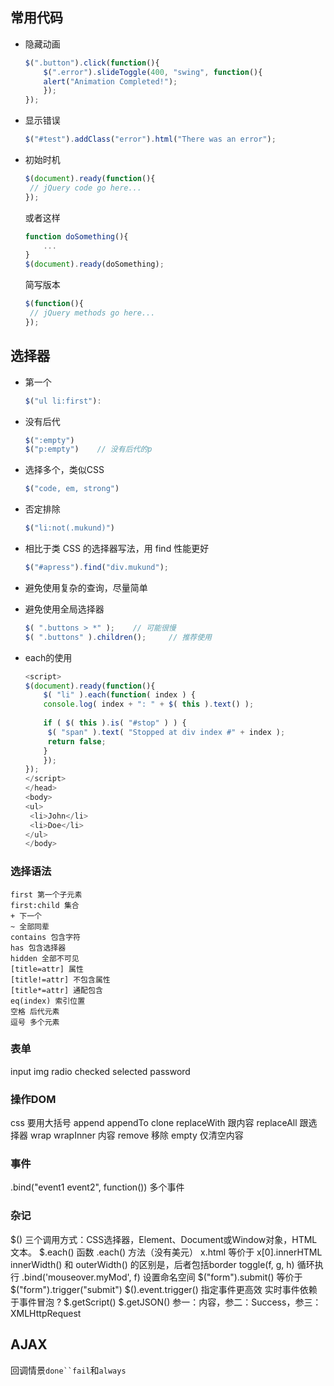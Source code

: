 ## 常用代码
* 隐藏动画
  ```js
  $(".button").click(function(){
      $(".error").slideToggle(400, "swing", function(){
      alert("Animation Completed!");
      });
  });
  ```

* 显示错误
  ```js
  $("#test").addClass("error").html("There was an error");
  ```

* 初始时机
  ```js
  $(document).ready(function(){
   // jQuery code go here...
  });
  ```
  或者这样
  ```js
  function doSomething(){
      ...
  }
  $(document).ready(doSomething);
  ```
  简写版本
  ```js
  $(function(){
   // jQuery methods go here...
  });
  ```

## 选择器

* 第一个
  ```js
  $("ul li:first"):
  ```

* 没有后代
  ```js
  $(":empty")
  $("p:empty")    // 没有后代的p
  ```

* 选择多个，类似CSS
  ```js
  $("code, em, strong")
  ```

* 否定排除
  ```js
  $("li:not(.mukund)")
  ```

* 相比于类 CSS 的选择器写法，用 find 性能更好
  ```js
  $("#apress").find("div.mukund");
  ```

* 避免使用复杂的查询，尽量简单

* 避免使用全局选择器
  ```js
  $( ".buttons > *" );    // 可能很慢
  $( ".buttons" ).children();     // 推荐使用
  ```

* each的使用
  ```js
  <script>
  $(document).ready(function(){
      $( "li" ).each(function( index ) {
      console.log( index + ": " + $( this ).text() );
      
      if ( $( this ).is( "#stop" ) ) {
       $( "span" ).text( "Stopped at div index #" + index );
       return false;
      }
      });
  });
  </script>
  </head>
  <body>
  <ul>
   <li>John</li>
   <li>Doe</li>
  </ul>
  </body>
  ```
### 选择语法

  ```
  first 第一个子元素
  first:child 集合
  + 下一个
  ~ 全部同辈
  contains 包含字符
  has 包含选择器
  hidden 全部不可见
  [title=attr] 属性
  [title!=attr] 不包含属性
  [title*=attr] 通配包含
  eq(index) 索引位置
  空格 后代元素
  逗号 多个元素
  ```

### 表单

  input
  img
  radio
  checked
  selected
  password

### 操作DOM

  css 要用大括号
  append
  appendTo
  clone
  replaceWith 跟内容
  replaceAll 跟选择器
  wrap
  wrapInner 内容
  remove 移除
  empty 仅清空内容

### 事件

  .bind("event1 event2", function()) 多个事件

### 杂记

  $()
  三个调用方式：CSS选择器，Element、Document或Window对象，HTML文本。
  $.each() 函数
  .each() 方法（没有美元）
  x.html 等价于 x[0].innerHTML
  innerWidth() 和 outerWidth() 的区别是，后者包括border
  toggle(f, g, h) 循环执行
  .bind('mouseover.myMod', f) 设置命名空间
  $("form").submit() 等价于 $("form").trigger("submit")
  $().event.trigger() 指定事件更高效
  实时事件依赖于事件冒泡 ?
  $.getScript() $.getJSON() 参一：内容，参二：Success，参三：XMLHttpRequest

## AJAX
  回调情景`done``fail`和`always`
